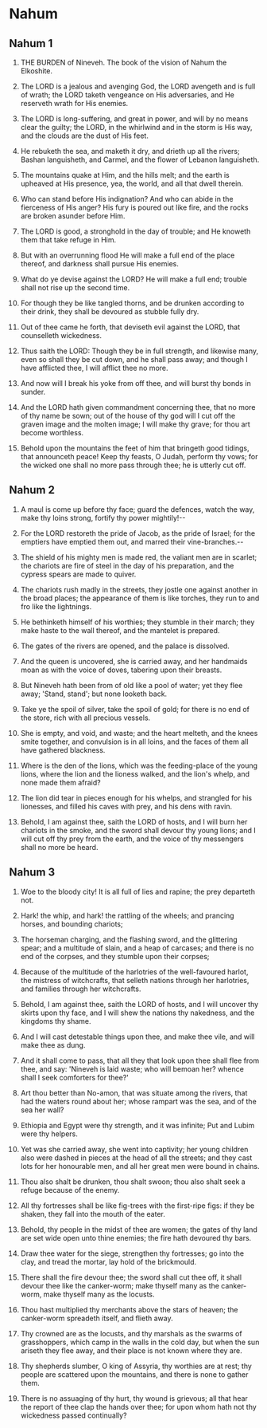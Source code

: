 # Nahum

## Nahum 1

1. THE BURDEN of Nineveh. The book of the vision of Nahum the Elkoshite.

2. The LORD is a jealous and avenging God, the LORD avengeth and is full of wrath; the LORD taketh vengeance on His adversaries, and He reserveth wrath for His enemies.

3. The LORD is long-suffering, and great in power, and will by no means clear the guilty; the LORD, in the whirlwind and in the storm is His way, and the clouds are the dust of His feet.

4. He rebuketh the sea, and maketh it dry, and drieth up all the rivers; Bashan languisheth, and Carmel, and the flower of Lebanon languisheth.

5. The mountains quake at Him, and the hills melt; and the earth is upheaved at His presence, yea, the world, and all that dwell therein.

6. Who can stand before His indignation? And who can abide in the fierceness of His anger? His fury is poured out like fire, and the rocks are broken asunder before Him.

7. The LORD is good, a stronghold in the day of trouble; and He knoweth them that take refuge in Him.

8. But with an overrunning flood He will make a full end of the place thereof, and darkness shall pursue His enemies.

9. What do ye devise against the LORD? He will make a full end; trouble shall not rise up the second time.

10. For though they be like tangled thorns, and be drunken according to their drink, they shall be devoured as stubble fully dry.

11. Out of thee came he forth, that deviseth evil against the LORD, that counselleth wickedness.

12. Thus saith the LORD: Though they be in full strength, and likewise many, even so shall they be cut down, and he shall pass away; and though I have afflicted thee, I will afflict thee no more.

13. And now will I break his yoke from off thee, and will burst thy bonds in sunder.

14. And the LORD hath given commandment concerning thee, that no more of thy name be sown; out of the house of thy god will I cut off the graven image and the molten image; I will make thy grave; for thou art become worthless.

15. Behold upon the mountains the feet of him that bringeth good tidings, that announceth peace! Keep thy feasts, O Judah, perform thy vows; for the wicked one shall no more pass through thee; he is utterly cut off.

## Nahum 2

1. A maul is come up before thy face; guard the defences, watch the way, make thy loins strong, fortify thy power mightily!--

2. For the LORD restoreth the pride of Jacob, as the pride of Israel; for the emptiers have emptied them out, and marred their vine-branches.--

3. The shield of his mighty men is made red, the valiant men are in scarlet; the chariots are fire of steel in the day of his preparation, and the cypress spears are made to quiver.

4. The chariots rush madly in the streets, they jostle one against another in the broad places; the appearance of them is like torches, they run to and fro like the lightnings.

5. He bethinketh himself of his worthies; they stumble in their march; they make haste to the wall thereof, and the mantelet is prepared.

6. The gates of the rivers are opened, and the palace is dissolved.

7. And the queen is uncovered, she is carried away, and her handmaids moan as with the voice of doves, tabering upon their breasts.

8. But Nineveh hath been from of old like a pool of water; yet they flee away; 'Stand, stand'; but none looketh back.

9. Take ye the spoil of silver, take the spoil of gold; for there is no end of the store, rich with all precious vessels.

10. She is empty, and void, and waste; and the heart melteth, and the knees smite together, and convulsion is in all loins, and the faces of them all have gathered blackness.

11. Where is the den of the lions, which was the feeding-place of the young lions, where the lion and the lioness walked, and the lion's whelp, and none made them afraid?

12. The lion did tear in pieces enough for his whelps, and strangled for his lionesses, and filled his caves with prey, and his dens with ravin.

13. Behold, I am against thee, saith the LORD of hosts, and I will burn her chariots in the smoke, and the sword shall devour thy young lions; and I will cut off thy prey from the earth, and the voice of thy messengers shall no more be heard.

## Nahum 3

1. Woe to the bloody city! It is all full of lies and rapine; the prey departeth not.

2. Hark! the whip, and hark! the rattling of the wheels; and prancing horses, and bounding chariots;

3. The horseman charging, and the flashing sword, and the glittering spear; and a multitude of slain, and a heap of carcases; and there is no end of the corpses, and they stumble upon their corpses;

4. Because of the multitude of the harlotries of the well-favoured harlot, the mistress of witchcrafts, that selleth nations through her harlotries, and families through her witchcrafts.

5. Behold, I am against thee, saith the LORD of hosts, and I will uncover thy skirts upon thy face, and I will shew the nations thy nakedness, and the kingdoms thy shame.

6. And I will cast detestable things upon thee, and make thee vile, and will make thee as dung.

7. And it shall come to pass, that all they that look upon thee shall flee from thee, and say: 'Nineveh is laid waste; who will bemoan her? whence shall I seek comforters for thee?'

8. Art thou better than No-amon, that was situate among the rivers, that had the waters round about her; whose rampart was the sea, and of the sea her wall?

9. Ethiopia and Egypt were thy strength, and it was infinite; Put and Lubim were thy helpers.

10. Yet was she carried away, she went into captivity; her young children also were dashed in pieces at the head of all the streets; and they cast lots for her honourable men, and all her great men were bound in chains.

11. Thou also shalt be drunken, thou shalt swoon; thou also shalt seek a refuge because of the enemy.

12. All thy fortresses shall be like fig-trees with the first-ripe figs: if they be shaken, they fall into the mouth of the eater.

13. Behold, thy people in the midst of thee are women; the gates of thy land are set wide open unto thine enemies; the fire hath devoured thy bars.

14. Draw thee water for the siege, strengthen thy fortresses; go into the clay, and tread the mortar, lay hold of the brickmould.

15. There shall the fire devour thee; the sword shall cut thee off, it shall devour thee like the canker-worm; make thyself many as the canker-worm, make thyself many as the locusts.

16. Thou hast multiplied thy merchants above the stars of heaven; the canker-worm spreadeth itself, and flieth away.

17. Thy crowned are as the locusts, and thy marshals as the swarms of grasshoppers, which camp in the walls in the cold day, but when the sun ariseth they flee away, and their place is not known where they are.

18. Thy shepherds slumber, O king of Assyria, thy worthies are at rest; thy people are scattered upon the mountains, and there is none to gather them.

19. There is no assuaging of thy hurt, thy wound is grievous; all that hear the report of thee clap the hands over thee; for upon whom hath not thy wickedness passed continually?

